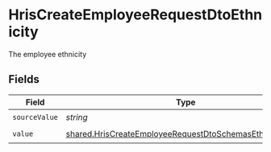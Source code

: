 # HrisCreateEmployeeRequestDtoEthnicity

The employee ethnicity


## Fields

| Field                                                                                                                                | Type                                                                                                                                 | Required                                                                                                                             | Description                                                                                                                          |
| ------------------------------------------------------------------------------------------------------------------------------------ | ------------------------------------------------------------------------------------------------------------------------------------ | ------------------------------------------------------------------------------------------------------------------------------------ | ------------------------------------------------------------------------------------------------------------------------------------ |
| `sourceValue`                                                                                                                        | *string*                                                                                                                             | :heavy_check_mark:                                                                                                                   | N/A                                                                                                                                  |
| `value`                                                                                                                              | [shared.HrisCreateEmployeeRequestDtoSchemasEthnicityValue](../../models/shared/hriscreateemployeerequestdtoschemasethnicityvalue.md) | :heavy_check_mark:                                                                                                                   | N/A                                                                                                                                  |